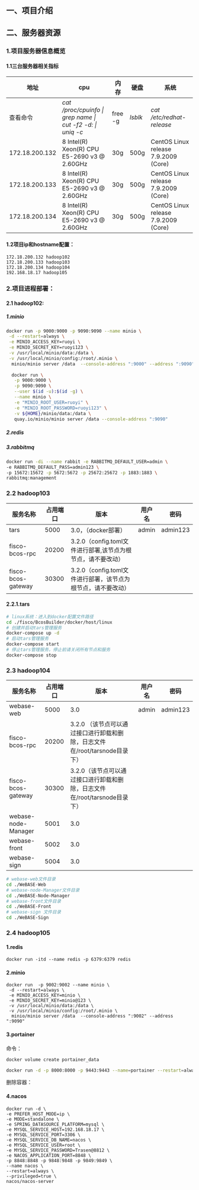 ## 一、项目介绍



## 二、服务器资源

### 1.项目服务器信息概览

#### 1.1三台服务器相关指标

| 地址           | cpu                                                        | 内存    | 硬盘    | 系统                                 |
| -------------- | ---------------------------------------------------------- | ------- | ------- | ------------------------------------ |
| 查看命令       | *cat /proc/cpuinfo \| grep name \| cut -f2 -d: \| uniq -c* | free -g | *lsblk* | *cat /etc/redhat-release*            |
| 172.18.200.132 | 8  Intel(R) Xeon(R) CPU E5-2690 v3 @ 2.60GHz               | 30g     | 500g    | CentOS Linux release 7.9.2009 (Core) |
| 172.18.200.133 | 8  Intel(R) Xeon(R) CPU E5-2690 v3 @ 2.60GHz               | 30g     | 500g    | CentOS Linux release 7.9.2009 (Core) |
| 172.18.200.134 | 8  Intel(R) Xeon(R) CPU E5-2690 v3 @ 2.60GHz               | 30g     | 500g    | CentOS Linux release 7.9.2009 (Core) |

#### 1.2项目ip和hostname配置：

```
172.18.200.132 hadoop102
172.18.200.133 hadoop103
172.18.200.134 hadoop104
192.168.18.17 hadoop105
```

### 2.项目进程部署：

#### 2.1 hadoop102:

##### 1.minio

```Bash
docker run -p 9000:9000 -p 9090:9090 --name minio \
 -d --restart=always \
 -e MINIO_ACCESS_KEY=ruoyi \
 -e MINIO_SECRET_KEY=ruoyi123 \
 -v /usr/local/minio/data:/data \
 -v /usr/local/minio/config:/root/.minio \
  minio/minio server /data  --console-address ":9000" --address ":9090"
  
  docker run \
   -p 9000:9000 \
   -p 9090:9090 \
   --user $(id -u):$(id -g) \
   --name minio \
   -e "MINIO_ROOT_USER=ruoyi" \
   -e "MINIO_ROOT_PASSWORD=ruoyi123" \
   -v ${HOME}/minio/data:/data \
   quay.io/minio/minio server /data --console-address ":9090"
```

##### 2.redis

##### 3.rabbitmq

```Bash
docker run -di --name rabbit -e RABBITMQ_DEFAULT_USER=admin \
-e RABBITMQ_DEFAULT_PASS=admin123 \
-p 15672:15672 -p 5672:5672 -p 25672:25672 -p 1883:1883 \
rabbitmq:management
```

### 2.2 hadoop103
| 服务名称            | 占用端口         | 版本                                                         | 用户名     | 密码                 |
| ------------------- | ---------------- | ------------------------------------------------------------ | ---------- | -------------------- |                                                       
| tars                | 5000             | 3.0，（docker部署）                                                          |      admin      |         admin123             |     
| fisco-bcos-rpc          | 20200           | 3.2.0（config.toml文件进行部署,该节点为根节点，请不要改动）                                                         |           |                      |     
| fisco-bcos-gateway          | 30300           | 3.2.0（config.toml文件进行部署，该节点为根节点，请不要改动）                                                         |           |                      |     

#### 2.2.1.tars
```Bash
# linux系统：进入到docker配置文件路径
cd ./fisco/BcosBuilder/docker/host/linux
# 创建并启动tars管理服务
docker-compose up -d
# 启动tars管理服务
docker-compose start
# 停止tars管理服务，停止前请关闭所有节点和服务
docker-compose stop
```
### 2.3 hadoop104
| 服务名称            | 占用端口         | 版本                                                         | 用户名     | 密码                 |
| ------------------- | ---------------- | ------------------------------------------------------------ | ---------- | -------------------- |
| webase-web          | 5000             | 3.0                                                          |    admin        |        admin123              |
| fisco-bcos-rpc          | 20200            | 3.2.0 （该节点可以通过接口进行卸载和删除，日志文件在/root/tarsnode目录下）                                                         |            |                      |
| fisco-bcos-gateway          | 30300            | 3.2.0（该节点可以通过接口进行卸载和删除，日志文件在/root/tarsnode目录下）                                                          |            |                      |
| webase-node-Manager | 5001             | 3.0                                                          |            |                      |
| webase-front        | 5002             | 3.0                                                          |            |                      |                                                                                                          |            |                      |
| webase-sign         | 5004             | 3.0                                                          |            |                      |   

```Bash
# webase-web文件目录
cd ./WeBASE-Web
# webase-node-Manager文件目录
cd ./WeBASE-Node-Manager
# webase-front文件目录
cd ./WeBASE-Front
# webase-sign 文件目录
cd ./WeBASE-Sign
```

### 2.4 hadoop105

#### 1.redis

```Plain%20Text
docker run -itd --name redis -p 6379:6379 redis
```

#### 2.minio

```Plain%20Text
docker run  -p 9002:9002 --name minio \
 -d --restart=always \
 -e MINIO_ACCESS_KEY=minio \
 -e MINIO_SECRET_KEY=minio@123 \
 -v /usr/local/minio/data:/data \
 -v /usr/local/minio/config:/root/.minio \
  minio/minio server /data  --console-address ":9002" --address ":9090"
```

#### 3.portainer

命令：

```Bash
docker volume create portainer_data

docker run -d -p 8000:8000 -p 9443:9443 --name=portainer --restart=always -v /var/run/docker.sock:/var/run/docker.sock -v portainer_data:/data portainer/portainer-ce:2.17.1
```

删除容器：

#### 4.nacos

```Nginx
docker run -d \
-e PREFER_HOST_MODE=ip \
-e MODE=standalone \
-e SPRING_DATASOURCE_PLATFORM=mysql \
-e MYSQL_SERVICE_HOST=192.168.18.17 \
-e MYSQL_SERVICE_PORT=3306 \
-e MYSQL_SERVICE_DB_NAME=nacos \
-e MYSQL_SERVICE_USER=root \
-e MYSQL_SERVICE_PASSWORD=Trasen@8812 \
-e NACOS_APPLICATION_PORT=8848 \
-p 8848:8848 -p 9848:9848 -p 9849:9849 \
--name nacos \
--restart=always \
--privileged=true \
nacos/nacos-server
```

